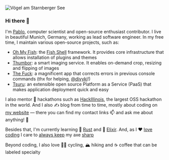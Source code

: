 ![Vögel am Starnberger See][banner]

### Hi there 👋

I'm [Pablo][website], computer scientist and open-source enthusiast contributor. I live in beautiful
Munich, Germany, working as lead software engineer. In my free time, I maintain various open-source
projects, such as:

- [Oh My Fish][oh-my-fish]: the [Fish Shell][fish-shell] framework. It provides core infrastructure
  that allows installation of plugins and themes
- [Thumbor][thumbor]: a smart imaging service. It enables on-demand crop, resizing and flipping of
  images
- [The Fuck][thefuck]: a magnificent app that corrects errors in previous console commands (thx for helping,
  [@divykj][divykj]!)
- [Tsuru][tsuru]: an extensible open source Platform as a Service (PaaS) that makes application
  deployment quick and easy

I also mentor 🙌 hackathons such as [HackIllinois][mentor-spotlight], the largest OSS hackathon in
the world. <!--I'm also working on a [new engine for Thumbor][imagemagick-engine] built on top of
[ImageMagick][wand].--> And I also ✍ blog from time to time, mostly about coding on [my
website][website] — there you can find my contact links 📫 and ask me about anything! 💬

Besides that, I'm currently learning 🦀 [Rust][advent-of-code-2018] and 💜 [Elixir][advent-of-code].
And, as I ❤️ [love coding][advent-of-code-2020] I care to [always keep][training] my axe
[sharp][pythonchallengesolutions]

Beyond coding, I also love 🚴‍♂️ cycling, 🏔 hiking and ☕️ coffee that can be labeled specialty

[banner]: https://raw.githubusercontent.com/scorphus/scorphus/master/banner.jpg
[website]: https://pabloaguiar.me
[oh-my-fish]: https://github.com/oh-my-fish/oh-my-fish
[fish-shell]: https://github.com/fish-shell/fish-shell
[thumbor]: https://github.com/thumbor
[tsuru]: https://github.com/tsuru
[thefuck]: https://github.com/nvbn/thefuck
[divykj]: https://github.com/divykj
[dotfiles]: https://github.com/scorphus/dotfiles
[mentor-spotlight]: https://blog.hackillinois.org/spotlights/2018/08/14/mentor-spotlight-pablo-aguiar.html
[imagemagick-engine]: https://github.com/scorphus/imagemagick-engine
[wand]: https://github.com/emcconville/wand
[advent-of-code-2018]: https://github.com/scorphus/advent-of-code-2018
[advent-of-code]: https://github.com/scorphus/advent-of-code
[advent-of-code-2020]: https://github.com/scorphus/advent-of-code-2020
[training]: https://github.com/scorphus/training
[pythonchallengesolutions]: https://github.com/scorphus/PythonChallengeSolutions

<!--
**scorphus/scorphus** is a ✨ _special_ ✨ repository because its `README.md` (this file) appears on your GitHub profile.

Here are some ideas to get you started:

- 🔭 I’m currently working on ...
- 🌱 I’m currently learning ...
- 👯 I’m looking to collaborate on ...
- 🤔 I’m looking for help with ...
- 💬 Ask me about ...
- 📫 How to reach me: ...
- 😄 Pronouns: ...
- ⚡ Fun fact: ...
-->
